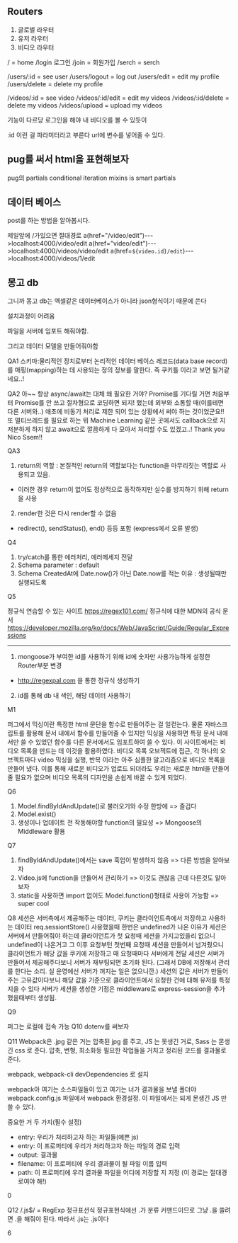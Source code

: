 ## Routers

1. 글로벌 라우터
2. 유저 라우터
3. 비디오 라우터

/ = home
/login 로그인
/join = 회원가입
/serch = serch

/users/:id = see user
/users/logout = log out
/users/edit = edit my profile
/users/delete = delete my profile

/videos/:id = see video
/videos/:id/edit = edit my videos
/videos/:id/delete = delete my videos
/videos/upload = upload my videos

기능이 다르당
로그인을 해야 내 비디오를 볼 수 있듯이

:id 이런 걸 파라미터라고 부른다
url에 변수를 넣어줄 수 있다.

## pug를 써서 html을 표현해보자

pug의 partials
conditional
iteration
mixins is smart partials

## 데이터 베이스

post를 하는 방법을 알아봅시다.

제일앞에 /가있으면 절대경로
a(href="/video/edit")--->localhost:4000/video/edit
a(href="video/edit")--->localhost:4000/videos/video/edit
a(href=`${video.id}/edit`)--->localhost:4000/videos/1/edit

## 몽고 db

그니까 몽고 db는 엑셀같은 데이터베이스가 아니라 json형식이기 때문에 쓴다

설치과정이 어려움

파일을 서버에 임포트 해줘야함.

그리고 데이터 모델을 만들어줘야함

QA1
스키마:물리적인 장치로부터 논리적인 데이터 베이스 레코드(data base record)를 매핑(mapping)하는 데 사용되는 정의 정보를 말한다. 즉 쿠키틀 이라고 보면 될거같네요..!

QA2
아~~ 항상 async/await는 대체 왜 필요한 거야? Promise를 기다릴 거면 처음부터 Promise를 안 쓰고 절차형으로 코딩하면 되지! 했는데 외부와 소통할 때(이를테면 다른 서버와..) 애초에 비동기 처리로 제한 되어 있는 상황에서 써야 하는 것이었군요!! 또 멀티쓰레드를 필요로 하는 뭐 Machine Learning 같은 곳에서도 callback으로 지저분하게 하지 않고 await으로 깔끔하게 다 모아서 처리할 수도 있겠고..! Thank you Nico Ssem!!

QA3

1. return의 역할 : 본질적인 return의 역할보다는 function을 마무리짓는 역할로 사용되고 있음.

- 이러한 경우 return이 없어도 정상적으로 동작하지만 실수를 방지하기 위해 return을 사용

2. render한 것은 다시 render할 수 없음

- redirect(), sendStatus(), end() 등등 포함 (express에서 오류 발생)

Q4

1. try/catch를 통한 에러처리, 에러메세지 전달
2. Schema parameter : default
3. Schema CreatedAt에 Date.now()가 아닌 Date.now를 적는 이유 : 생성될때만 실행되도록

Q5

정규식 연습할 수 있는 사이트 https://regex101.com/
정규식에 대한 MDN의 공식 문서 https://developer.mozilla.org/ko/docs/Web/JavaScript/Guide/Regular_Expressions

---

1. mongoose가 부여한 id를 사용하기 위해 id에 숫자만 사용가능하게 설정한 Router부분 변경

- http://regexpal.com 을 통한 정규식 생성하기

2. id를 통해 db 내 색인, 해당 데이터 사용하기

M1

퍼그에서 믹싱이란 특정한 html 문단을 함수로 만들어주는 걸 일컫는다. 물론 자바스크립트를 활용해 문서 내에서 함수를 만들어줄 수 있지만 믹싱을 사용하면 특정 문서 내에서만 쓸 수 있었던 함수를 다른 문서에서도 임포트하여 쓸 수 있다. 이 사이트에서는 비디오 목록을 만드는 데 이것을 활용하였다. 비디오 목록 오브젝트에 접근, 각 하나의 오브젝트마다 video 믹싱을 실행, 반복 이라는 아주 심플한 알고리즘으로 비디오 목록을 만들어 냈다. 이를 통해 새로운 비디오가 업로드 되더라도 우리는 새로운 html을 만들어 줄 필요가 없으며 비디오 목록의 디자인을 손쉽게 바꿀 수 있게 되었다.

Q6

1. Model.findByIdAndUpdate()로 불러오기와 수정 한방에 => 즐겁다
2. Model.exist()
3. 생성이나 업데이트 전 작동해야할 function의 필요성 => Mongoose의 Middleware 활용

Q7

1. findByIdAndUpdate()에서는 save 훅업이 발생하지 않음 => 다른 방법을 알아보자
2. Video.js에 function을 만들어서 관리하기 => 이것도 괜찮음 근데 다른것도 알아보자
3. static을 사용하면 import 없이도 Model.function()형태로 사용이 가능함 => super cool

Q8
세션은 서버측에서 제공해주는 데이터, 쿠키는 클라이언트측에서 저장하고 사용하는 데이터
req.sessiontStore() 사용했을때 한번은 undefined가 나온 이유가 세션은 서버에서 만들어줘야 하는데 클라이언트가 첫 요청때 세션을 가지고있을리 없으니 undefined이 나온거고 그 이후 요청부턴 첫번째 요청때 세션을 만들어서 넘겨줬으니 클라이언트가 해당 값을 쿠키에 저장하고 매 요청때마다 서버에게 전달
세션은 서버가 만들어서 제공해주다보니 서버가 재부팅되면 초기화 된다. (그래서 DB에 저장해서 관리를 한다는 소리. 실 운영에선 서버가 꺼지는 일은 없으니깐.)
세션의 값은 서버가 만들어주는 고유값이다보니 해당 값을 기준으로 클라이언트에서 요청한 건에 대해 유저를 특정지을 수 있다
서버가 세션을 생성한 기점은 middleware로 express-session을 추가했을때부터 생성됨.

Q9

퍼그는 로컬에 접속 가능
Q10
dotenv를 써보자

Q11
Webpack은 .jpg 같은 거는 압축된 jpg 를 주고, JS 는 못생긴 거로, Sass 는 몬생긴 css 로 준다. 압축, 변형, 최소화등 필요한 작업들을 거치고 정리된 코드를 결과물로 준다.

webpack, webpack-cli devDependencies 로 설치

webpack아 여기는 소스파일들이 있고 여기는 너가 결과물을 보낼 폴더야
webpack.config.js 파일에서 webpack 환경설정. 이 파일에서는 되게 몬생긴 JS 만 쓸 수 있다.

중요한 거 두 가지(필수 설정)

- entry: 우리가 처리하고자 하는 파일들(예쁜 js)
- entry: 이 프로퍼티에 우리가 처리하고자 하는 파일의 경로 입력
- output: 결과물
- filename: 이 프로퍼티에 우리 결과물이 될 파일 이름 입력
- path: 이 프로퍼티에 우리 결과물 파일을 어디에 저장할 지 지정 (이 경로는 절대경로여야 해!)

0

Q12
/\.js$/ = RegExp 정규표션식
정규표현식에선 .가 분류 커맨드이므로 그냥 .을 쓸려면 \.을 해줘야 된다.
따라서 \.js는 .js이다

6
